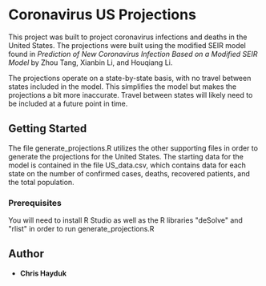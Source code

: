# Coronavirus US Projections

This project was built to project coronavirus infections and deaths in the United States. The projections were built using the modified SEIR model found in *Prediction of New Coronavirus Infection Based on a
Modified SEIR Model* by Zhou Tang, Xianbin Li, and Houqiang Li.

The projections operate on a state-by-state basis, with no travel between states included in the model. This simplifies the model but makes the projections a bit more inaccurate. Travel between states will likely need to be included at a future point in time.

## Getting Started

The file generate_projections.R utilizes the other supporting files in order to generate the projections for the United States. The starting data for the model is contained in the file US_data.csv, which contains data for each state on the number of confirmed cases, deaths, recovered patients, and the total population.

### Prerequisites

You will need to install R Studio as well as the R libraries "deSolve" and "rlist" in order to run generate_projections.R 

## Author

* **Chris Hayduk** 
